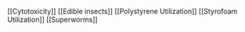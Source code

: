 [[Cytotoxicity]]
[[Edible insects]]
[[Polystyrene Utilization]]
[[Styrofoam Utilization]]
[[Superworms]]
